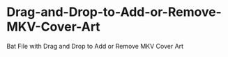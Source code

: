 # Drag-and-Drop-to-Add-or-Remove-MKV-Cover-Art
Bat File with Drag and Drop to Add or Remove MKV Cover Art
